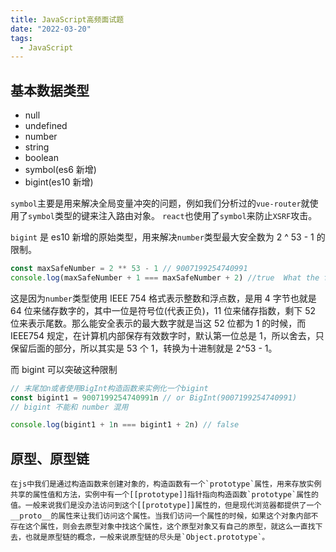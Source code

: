 ```yaml
---
title: JavaScript高频面试题
date: "2022-03-20"
tags:
  - JavaScript
---
```


## 基本数据类型

- null
- undefined
- number
- string
- boolean
- symbol(es6 新增)
- bigint(es10 新增)

`symbol`主要是用来解决全局变量冲突的问题，例如我们分析过的`vue-router`就使用了`symbol`类型的键来注入路由对象。
`react`也使用了`symbol`来防止`XSRF`攻击。

`bigint` 是 es10 新增的原始类型，用来解决`number`类型最大安全数为 2 ^ 53 - 1 的限制。

```js
const maxSafeNumber = 2 ** 53 - 1 // 9007199254740991
console.log(maxSafeNumber + 1 === maxSafeNumber + 2) //true  What the fxxk？？
```

这是因为`number`类型使用 IEEE 754 格式表示整数和浮点数，是用 4 字节也就是 64 位来储存数字的，其中一位是符号位(代表正负)，11 位来储存指数，剩下 52 位来表示尾数。那么能安全表示的最大数字就是当这 52 位都为 1 的时候，而 IEEE754 规定，在计算机内部保存有效数字时，默认第一位总是 1，所以舍去，只保留后面的部分，所以其实是 53 个 1，转换为十进制就是 2^53 - 1。

而 bigint 可以突破这种限制

```js
// 末尾加n或者使用BigInt构造函数来实例化一个bigint
const bigint1 = 9007199254740991n // or BigInt(9007199254740991)
// bigint 不能和 number 混用

console.log(bigint1 + 1n === bigint1 + 2n) // false
```

## 原型、原型链

```plain
在js中我们是通过构造函数来创建对象的，构造函数有一个`prototype`属性，用来存放实例共享的属性值和方法，实例中有一个[[prototype]]指针指向构造函数`prototype`属性的值。一般来说我们是没办法访问到这个[[prototype]]属性的，但是现代浏览器都提供了一个__proto__的属性来让我们访问这个属性。当我们访问一个属性的时候，如果这个对象内部不存在这个属性，则会去原型对象中找这个属性，这个原型对象又有自己的原型，就这么一直找下去，也就是原型链的概念，一般来说原型链的尽头是`Object.prototype`。
```
